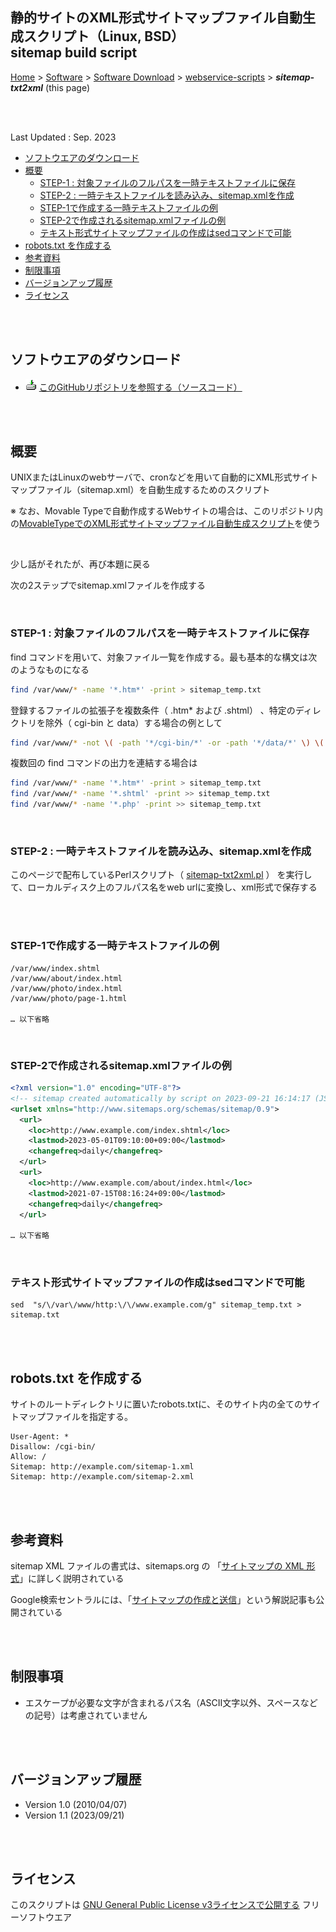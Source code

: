 ## 静的サイトのXML形式サイトマップファイル自動生成スクリプト（Linux, BSD）<br />sitemap build script<!-- omit in toc -->

[Home](https://oasis3855.github.io/webpage/) > [Software](https://oasis3855.github.io/webpage/software/index.html) > [Software Download](https://oasis3855.github.io/webpage/software/software-download.html) > [webservice-scripts](../README.md) > ***sitemap-txt2xml*** (this page)

<br />
<br />

Last Updated : Sep. 2023

- [ソフトウエアのダウンロード](#ソフトウエアのダウンロード)
- [概要](#概要)
  - [STEP-1 : 対象ファイルのフルパスを一時テキストファイルに保存](#step-1--対象ファイルのフルパスを一時テキストファイルに保存)
  - [STEP-2 : 一時テキストファイルを読み込み、sitemap.xmlを作成](#step-2--一時テキストファイルを読み込みsitemapxmlを作成)
  - [STEP-1で作成する一時テキストファイルの例](#step-1で作成する一時テキストファイルの例)
  - [STEP-2で作成されるsitemap.xmlファイルの例](#step-2で作成されるsitemapxmlファイルの例)
  - [テキスト形式サイトマップファイルの作成はsedコマンドで可能](#テキスト形式サイトマップファイルの作成はsedコマンドで可能)
- [robots.txt を作成する](#robotstxt-を作成する)
- [参考資料](#参考資料)
- [制限事項](#制限事項)
- [バージョンアップ履歴](#バージョンアップ履歴)
- [ライセンス](#ライセンス)


<br />
<br />

## ソフトウエアのダウンロード

- ![download icon](../readme_pics/soft-ico-download-darkmode.gif)   [このGitHubリポジトリを参照する（ソースコード）](../sitemap-txt2xml/) 

<br />
<br />

## 概要

UNIXまたはLinuxのwebサーバで、cronなどを用いて自動的にXML形式サイトマップファイル（sitemap.xml）を自動生成するためのスクリプト

※ なお、Movable Typeで自動作成するWebサイトの場合は、このリポジトリ内の[MovableTypeでのXML形式サイトマップファイル自動生成スクリプト](../sitemap-movabletype/README.md)を使う

<br />

少し話がそれたが、再び本題に戻る

次の2ステップでsitemap.xmlファイルを作成する

<br />

### STEP-1 : 対象ファイルのフルパスを一時テキストファイルに保存

find コマンドを用いて、対象ファイル一覧を作成する。最も基本的な構文は次のようなものになる

```BASH
find /var/www/* -name '*.htm*' -print > sitemap_temp.txt
```

登録するファイルの拡張子を複数条件（ .htm* および .shtml） 、特定のディレクトリを除外（ cgi-bin と data）する場合の例として

```BASH
find /var/www/* -not \( -path '*/cgi-bin/*' -or -path '*/data/*' \) \( -name "*.htm*" -or -name "*.shtml" \) -print > sitemap_temp.txt
```

複数回の find コマンドの出力を連結する場合は

```BASH
find /var/www/* -name '*.htm*' -print > sitemap_temp.txt
find /var/www/* -name '*.shtml' -print >> sitemap_temp.txt
find /var/www/* -name '*.php' -print >> sitemap_temp.txt
```
<br />

### STEP-2 : 一時テキストファイルを読み込み、sitemap.xmlを作成

このページで配布しているPerlスクリプト（ [sitemap-txt2xml.pl](./sitemap-txt2xml.pl) ） を実行して、ローカルディスク上のフルパス名をweb urlに変換し、xml形式で保存する

<br />
<br />

### STEP-1で作成する一時テキストファイルの例

```
/var/www/index.shtml
/var/www/about/index.html
/var/www/photo/index.html
/var/www/photo/page-1.html

… 以下省略
```

<br />

### STEP-2で作成されるsitemap.xmlファイルの例

```XML
<?xml version="1.0" encoding="UTF-8"?>
<!-- sitemap created automatically by script on 2023-09-21 16:14:17 (JST).  contains 50 pages -->
<urlset xmlns="http://www.sitemaps.org/schemas/sitemap/0.9">
  <url>
    <loc>http://www.example.com/index.shtml</loc>
    <lastmod>2023-05-01T09:10:00+09:00</lastmod>
    <changefreq>daily</changefreq>
  </url>
  <url>
    <loc>http://www.example.com/about/index.html</loc>
    <lastmod>2021-07-15T08:16:24+09:00</lastmod>
    <changefreq>daily</changefreq>
  </url>

… 以下省略
```

<br />

### テキスト形式サイトマップファイルの作成はsedコマンドで可能

```
sed  "s/\/var\/www/http:\/\/www.example.com/g" sitemap_temp.txt > sitemap.txt
```

<br />
<br />

## robots.txt を作成する

サイトのルートディレクトリに置いたrobots.txtに、そのサイト内の全てのサイトマップファイルを指定する。 

```
User-Agent: *
Disallow: /cgi-bin/
Allow: /
Sitemap: http://example.com/sitemap-1.xml
Sitemap: http://example.com/sitemap-2.xml
```

<br />
<br />

## 参考資料

sitemap XML ファイルの書式は、sitemaps.org の 「[サイトマップの XML 形式](https://sitemaps.org/ja/protocol.html)」に詳しく説明されている

Google検索セントラルには、「[サイトマップの作成と送信](https://developers.google.com/search/docs/crawling-indexing/sitemaps/build-sitemap?hl=ja)」という解説記事も公開されている

<br />
<br />

## 制限事項

- エスケープが必要な文字が含まれるパス名（ASCII文字以外、スペースなどの記号）は考慮されていません

<br />
<br />

## バージョンアップ履歴

- Version 1.0 (2010/04/07)
- Version 1.1 (2023/09/21)

<br />
<br />

## ライセンス

このスクリプトは [GNU General Public License v3ライセンスで公開する](https://gpl.mhatta.org/gpl.ja.html) フリーソフトウエア

